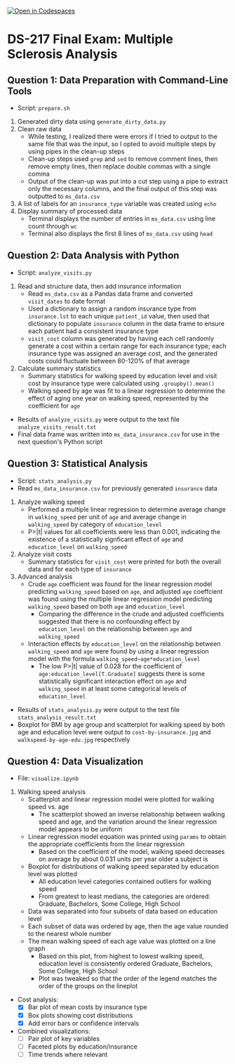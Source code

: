 [![Open in Codespaces](https://classroom.github.com/assets/launch-codespace-2972f46106e565e64193e422d61a12cf1da4916b45550586e14ef0a7c637dd04.svg)](https://classroom.github.com/open-in-codespaces?assignment_repo_id=16987533)
# DS-217 Final Exam: Multiple Sclerosis Analysis

## Question 1: Data Preparation with Command-Line Tools
- Script: `prepare.sh`
1. Generated dirty data using `generate_dirty_data.py`
2. Clean raw data
    - While testing, I realized there were errors if I tried to output to the same file that was the input, so I opted to avoid multiple steps by using pipes in the clean-up steps
    - Clean-up steps used `grep` and `sed` to remove comment lines, then remove empty lines, then replace double commas with a single comma
    - Output of the clean-up was put into a cut step using a pipe to extract only the necessary columns, and the final output of this step was outputted to `ms_data.csv`
3. A list of labels for an `insurance_type` variable was created using `echo`
4. Display summary of processed data
    - Terminal displays the number of entries in `ms_data.csv` using line count through `wc`
    - Terminal also displays the first 8 lines of `ms_data.csv` using `head`

## Question 2: Data Analysis with Python
- Script: `analyze_visits.py`
1. Read and structure data, then add insurance information
    - Read `ms_data.csv` as a Pandas data frame and converted `visit_dates` to date format
    - Used a dictionary to assign a random insurance type from `insurance.lst` to each unique `patient_id` value, then used that dictionary to populate `insurance` column in the data frame to ensure each patient had a consistent insurance type
    - `visit_cost` column was generated by having each cell randomly generate a cost within a certain range for each insurance type; each insurance type was assigned an average cost, and the generated costs could fluctuate between 80-120% of that average
2. Calculate summary statistics
    - Summary statistics for walking speed by education level and visit cost by insurance type were calculated using `.groupby().mean()`
    - Walking speed by age was fit to a linear regression to determine the effect of aging one year on walking speed, represented by the coefficient for `age`
- Results of `analyze_visits.py` were output to the text file `analyze_visits_result.txt`
- Final data frame was written into `ms_data_insurance.csv` for use in the next question's Python script

## Question 3: Statistical Analysis
- Script: `stats_analysis.py`
- Read `ms_data_insurance.csv` for previously generated `insurance` data
1. Analyze walking speed
    - Performed a multiple linear regression to determine average change in `walking_speed` per unit of `age` and average change in `walking_speed` by category of `education_level`
    - P>|t| values for all coefficients were less than 0.001, indicating the existence of a statistically signficant effect of `age` and `education_level` on `walking_speed`
2. Analyze visit costs
    - Summary statistics for `visit_cost` were printed for both the overall data and for each type of `insurance`
3. Advanced analysis
    - Crude `age` coefficient was found for the linear regression model predicting `walking_speed` based on `age`, and adjusted `age` coeffcient was found using the multiple linear regression model predicting `walking_speed` based on both `age` and `education_level`
        - Comparing the difference in the crude and adjusted coefficients suggested that there is no confounding effect by `education_level` on the relationship between `age` and `walking_speed`
    - Interaction effects by `education_level` on the relationship between `walking_speed` and `age` were found by using a linear regression model with the formula `walking_speed~age*education_level`
        - The low P>|t| value of 0.028 for the coefficient of `age:education_level[T.Graduate]` suggests there is some statistically significant interaction effect on `age` and `walking_speed` in at least some categorical levels of `education_level`
- Results of `stats_analysis.py` were output to the text file `stats_analysis_result.txt`
- Boxplot for BMI by age group and scatterplot for walking speed by both age and education level were output to `cost-by-insurance.jpg` and `walkspeed-by-age-edu.jpg` respectively

## Question 4: Data Visualization
- File: `visualize.ipynb`
1. Walking speed analysis
    - Scatterplot and linear regression model were plotted for walking speed vs. age
        - The scatterplot showed an inverse relationship between walking speed and age, and the variation around the linear regression model appears to be uniform
    - Linear regression model equation was printed using `params` to obtain the appropriate coefficients from the linear regression
        - Based on the coefficient of the model, walking speed decreases on average by about 0.031 units per year older a subject is
    - Boxplot for distributions of walking speed separated by education level was plotted
        - All education level categories contained outliers for walking speed
        - From greatest to least medians, the categories are ordered: Graduate, Bachelors, Some College, High School
    - Data was separated into four subsets of data based on education level
    - Each subset of data was ordered by age, then the age value rounded to the nearest whole number
    - The mean walking speed of each age value was plotted on a line graph
        - Based on this plot, from highest to lowest walking speed, education level is consistently ordered Graduate, Bachelors, Some College, High School
        - Plot was tweaked so that the order of the legend matches the order of the groups on the lineplot
- Cost analysis:
   - [x] Bar plot of mean costs by insurance type
   - [x] Box plots showing cost distributions
   - [x] Add error bars or confidence intervals
- Combined visualizations:
   - [ ] Pair plot of key variables
   - [ ] Faceted plots by education/insurance
   - [ ] Time trends where relevant